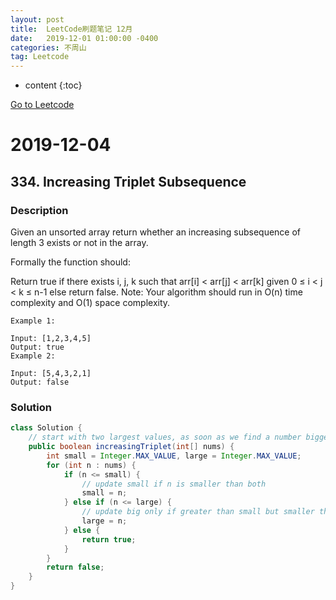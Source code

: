 ```yaml
---
layout: post
title:  LeetCode刷题笔记 12月
date:   2019-12-01 01:00:00 -0400
categories: 不周山
tag: Leetcode
---
```



* content
{:toc}

[Go to Leetcode](https://www.evernote.com/shard/s588/sh/3d35f48d-0506-4091-b714-2c7fd2cbe932/ffd5af217c35393980b68fbb86b3dc56)

# 2019-12-04
## 334. Increasing Triplet Subsequence
### Description
Given an unsorted array return whether an increasing subsequence of length 3 exists or not in the array.

Formally the function should:

Return true if there exists i, j, k
such that arr[i] < arr[j] < arr[k] given 0 ≤ i < j < k ≤ n-1 else return false.
Note: Your algorithm should run in O(n) time complexity and O(1) space complexity.
```
Example 1:

Input: [1,2,3,4,5]
Output: true
Example 2:

Input: [5,4,3,2,1]
Output: false
```

### Solution
```java
class Solution {
	// start with two largest values, as soon as we find a number bigger than both, while both have been updated, return true.
    public boolean increasingTriplet(int[] nums) {
        int small = Integer.MAX_VALUE, large = Integer.MAX_VALUE;
        for (int n : nums) {
            if (n <= small) {
            	// update small if n is smaller than both
                small = n;
            } else if (n <= large) {
            	// update big only if greater than small but smaller than big
                large = n;
            } else {
                return true;
            }
        }
        return false;
    }
}

```